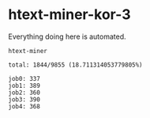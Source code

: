 # htext-miner-kor-3

Everything doing here is automated.

```
htext-miner

total: 1844/9855 (18.711314053779805%)

job0: 337
job1: 389
job2: 360
job3: 390
job4: 368
```